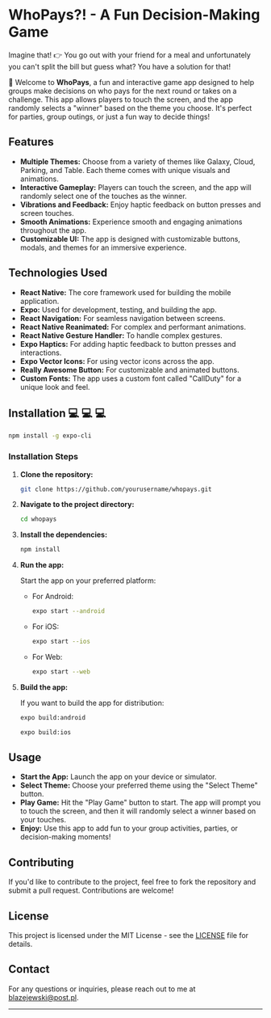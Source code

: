 # WhoPays?! - A Fun Decision-Making Game

Imagine that! 👉 You go out with your friend for a meal and unfortunately you can't split the bill but guess what? You have a solution for that! 

👋 Welcome to **WhoPays**, a fun and interactive game app designed to help groups make decisions on who pays for the next round or takes on a challenge. This app allows players to touch the screen, and the app randomly selects a "winner" based on the theme you choose. It's perfect for parties, group outings, or just a fun way to decide things!

## Features

- **Multiple Themes:** Choose from a variety of themes like Galaxy, Cloud, Parking, and Table. Each theme comes with unique visuals and animations.
- **Interactive Gameplay:** Players can touch the screen, and the app will randomly select one of the touches as the winner.
- **Vibrations and Feedback:** Enjoy haptic feedback on button presses and screen touches.
- **Smooth Animations:** Experience smooth and engaging animations throughout the app.
- **Customizable UI:** The app is designed with customizable buttons, modals, and themes for an immersive experience.

## Technologies Used

- **React Native:** The core framework used for building the mobile application.
- **Expo:** Used for development, testing, and building the app.
- **React Navigation:** For seamless navigation between screens.
- **React Native Reanimated:** For complex and performant animations.
- **React Native Gesture Handler:** To handle complex gestures.
- **Expo Haptics:** For adding haptic feedback to button presses and interactions.
- **Expo Vector Icons:** For using vector icons across the app.
- **Really Awesome Button:** For customizable and animated buttons.
- **Custom Fonts:** The app uses a custom font called "CallDuty" for a unique look and feel.

## Installation  💻 💻 💻

  ```bash
  npm install -g expo-cli
  ```

### Installation Steps

1. **Clone the repository:**

   ```bash
   git clone https://github.com/yourusername/whopays.git
   ```

2. **Navigate to the project directory:**

   ```bash
   cd whopays
   ```

3. **Install the dependencies:**

   ```bash
   npm install
   ```

4. **Run the app:**

   Start the app on your preferred platform:

   - For Android:
     
     ```bash
     expo start --android
     ```

   - For iOS:
     
     ```bash
     expo start --ios
     ```

   - For Web:
     
     ```bash
     expo start --web
     ```

5. **Build the app:**

   If you want to build the app for distribution:

   ```bash
   expo build:android
   ```

   ```bash
   expo build:ios
   ```

## Usage

- **Start the App:** Launch the app on your device or simulator.
- **Select Theme:** Choose your preferred theme using the "Select Theme" button.
- **Play Game:** Hit the "Play Game" button to start. The app will prompt you to touch the screen, and then it will randomly select a winner based on your touches.
- **Enjoy:** Use this app to add fun to your group activities, parties, or decision-making moments!

## Contributing

If you'd like to contribute to the project, feel free to fork the repository and submit a pull request. Contributions are welcome!

## License

This project is licensed under the MIT License - see the [LICENSE](LICENSE) file for details.

## Contact

For any questions or inquiries, please reach out to me at blazejewski@post.pl.

---
